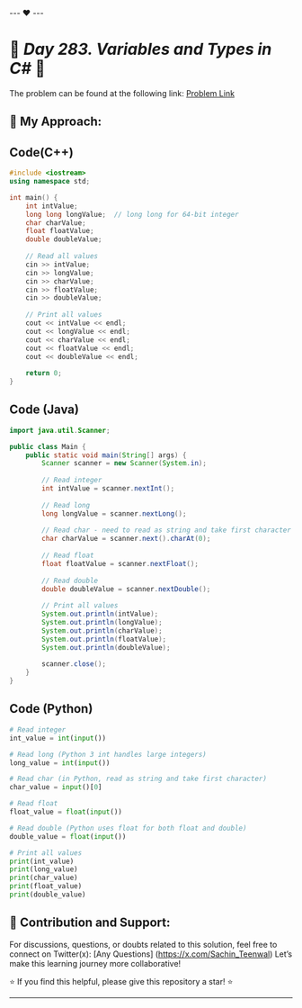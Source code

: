 --- ❤️ ---

# 🚀 _Day 283. Variables and Types in C#_ 🧠


The problem can be found at the following link: [Problem Link](https://www.interviewbit.com/problems/variables-and-types-in-c/)

## 🎯 **My Approach:**


## Code(C++)
```cpp
#include <iostream>
using namespace std;

int main() {
    int intValue;
    long long longValue;  // long long for 64-bit integer
    char charValue;
    float floatValue;
    double doubleValue;
    
    // Read all values
    cin >> intValue;
    cin >> longValue;
    cin >> charValue;
    cin >> floatValue;
    cin >> doubleValue;
    
    // Print all values
    cout << intValue << endl;
    cout << longValue << endl;
    cout << charValue << endl;
    cout << floatValue << endl;
    cout << doubleValue << endl;
    
    return 0;
}
```

## Code (Java)

```java
import java.util.Scanner;

public class Main {
    public static void main(String[] args) {
        Scanner scanner = new Scanner(System.in);
        
        // Read integer
        int intValue = scanner.nextInt();
        
        // Read long
        long longValue = scanner.nextLong();
        
        // Read char - need to read as string and take first character
        char charValue = scanner.next().charAt(0);
        
        // Read float
        float floatValue = scanner.nextFloat();
        
        // Read double
        double doubleValue = scanner.nextDouble();
        
        // Print all values
        System.out.println(intValue);
        System.out.println(longValue);
        System.out.println(charValue);
        System.out.println(floatValue);
        System.out.println(doubleValue);
        
        scanner.close();
    }
}
```

## Code (Python)

```python
# Read integer
int_value = int(input())

# Read long (Python 3 int handles large integers)
long_value = int(input())

# Read char (in Python, read as string and take first character)
char_value = input()[0]

# Read float
float_value = float(input())

# Read double (Python uses float for both float and double)
double_value = float(input())

# Print all values
print(int_value)
print(long_value)
print(char_value)
print(float_value)
print(double_value)
```



## 🎯 **Contribution and Support:**

For discussions, questions, or doubts related to this solution, feel free to connect on Twitter(x): [Any Questions] (https://x.com/Sachin_Teenwal) Let’s make this learning journey more collaborative!

⭐ If you find this helpful, please give this repository a star! ⭐

---
